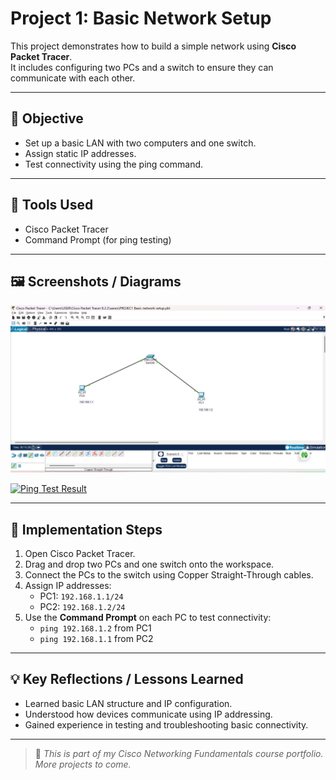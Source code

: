 #  Project 1: Basic Network Setup

This project demonstrates how to build a simple network using **Cisco Packet Tracer**.  
It includes configuring two PCs and a switch to ensure they can communicate with each other.

---

## 📝 Objective

- Set up a basic LAN with two computers and one switch.
- Assign static IP addresses.
- Test connectivity using the ping command.

---

## 🧰 Tools Used

- Cisco Packet Tracer
- Command Prompt (for ping testing)

---

## 🖼️ Screenshots / Diagrams

[![Network Topology](./media/network-topology.png)](./media/network-topology.png)

[![Ping Test Result](./media/ping-test-result.png)](./media/ping-test-result.png)
      


---

## 🚀 Implementation Steps

1. Open Cisco Packet Tracer.
2. Drag and drop two PCs and one switch onto the workspace.
3. Connect the PCs to the switch using Copper Straight-Through cables.
4. Assign IP addresses:
   - PC1: `192.168.1.1/24`
   - PC2: `192.168.1.2/24`
5. Use the **Command Prompt** on each PC to test connectivity:
   - `ping 192.168.1.2` from PC1
   - `ping 192.168.1.1` from PC2

---

## 💡 Key Reflections / Lessons Learned

- Learned basic LAN structure and IP configuration.
- Understood how devices communicate using IP addressing.
- Gained experience in testing and troubleshooting basic connectivity.

---

> 📌 *This is part of my Cisco Networking Fundamentals course portfolio. More projects to come.*
